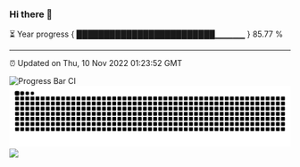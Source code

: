 ### Hi there 👋

⏳ Year progress { █████████████████████████▁▁▁▁▁ } 85.77 %

---

⏰ Updated on Thu, 10 Nov 2022 01:23:52 GMT

![Progress Bar CI](https://github.com/liununu/liununu/workflows/Progress%20Bar%20CI/badge.svg)![](https://raw.githubusercontent.com/L1cardo/L1cardo/main/assets/github-contribution-grid-snake.svg)![](https://raw.githubusercontent.com/seesaws/seesaws/main/assets/github-contribution-grid-snake.svg)
